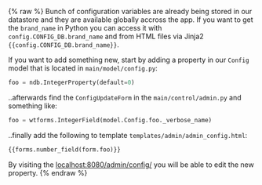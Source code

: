 {% raw %}
Bunch of configuration variables are already being stored in our datastore
and they are available globally accross the app. If you want to get the
`brand_name` in Python you can access it with `config.CONFIG_DB.brand_name`
and from HTML files via Jinja2 `{{config.CONFIG_DB.brand_name}}`.

If you want to add something new, start by adding a property in our `Config`
model that is located in `main/model/config.py`:

```python
foo = ndb.IntegerProperty(default=0)
```

..afterwards find the `ConfigUpdateForm` in the `main/control/admin.py` and
something like:

```python
foo = wtforms.IntegerField(model.Config.foo._verbose_name)
```

..finally add the following to template `templates/admin/admin_config.html`:

```html
{{forms.number_field(form.foo)}}
```

By visiting the [localhost:8080/admin/config/](http://localhost:8080/admin/config/)
you will be able to edit the new property.
{% endraw %}
